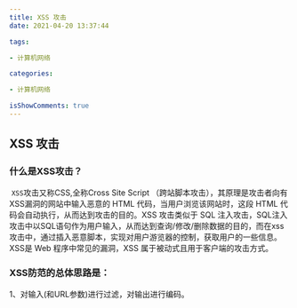 ```yaml
---
title: XSS 攻击
date: 2021-04-20 13:37:44

tags: 

- 计算机网络

categories:

- 计算机网络

isShowComments: true
---
```


## XSS 攻击

### 什么是XSS攻击？

​		`XSS`攻击又称CSS,全称Cross Site Script  （跨站脚本攻击），其原理是攻击者向有XSS漏洞的网站中输入恶意的 HTML 代码，当用户浏览该网站时，这段 HTML 代码会自动执行，从而达到攻击的目的。XSS 攻击类似于 SQL 注入攻击，SQL注入攻击中以SQL语句作为用户输入，从而达到查询/修改/删除数据的目的，而在xss攻击中，通过插入恶意脚本，实现对用户游览器的控制，获取用户的一些信息。 XSS是 Web 程序中常见的漏洞，XSS 属于被动式且用于客户端的攻击方式。

### XSS防范的总体思路是：

1、对输入(和URL参数)进行过滤，对输出进行编码。

